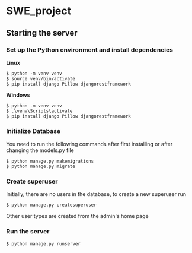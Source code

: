# SWE_project
## Starting the server
### Set up the Python environment and install dependencies
**Linux**
```
$ python -m venv venv
$ source venv/bin/activate
$ pip install django Pillow djangorestframework
```
**Windows**
```
$ python -m venv venv
$ .\venv\Scripts\activate 
$ pip install django Pillow djangorestframework
```
### Initialize Database
You need to run the following commands after first installing or after changing the models.py file
```
$ python manage.py makemigrations
$ python manage.py migrate
```
### Create superuser
Initially, there are no users in the database, to create a new superuser run
```
$ python manage.py createsuperuser
```
Other user types are created from the admin's home page
### Run the server
```
$ python manage.py runserver
```
